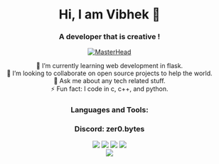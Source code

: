 <div align="center">
<h1 align="center">Hi, I am Vibhek 👋</h1>
<h3 align="center">A developer that is creative !</h3>

[![MasterHead](https://i.giphy.com/media/qgQUggAC3Pfv687qPC/giphy.webp)](https://discord.gg/EasyShop)
<center>
🌱 I’m currently learning web development in flask.<br>
👯 I’m looking to collaborate on open source projects to help the world.<br>
💬 Ask me about any tech related stuff.<br>
⚡ Fun fact: I code in c, c++, and python.<br>
<h3 align="center">Languages and Tools:</h3>
<h3 align="center">Discord: zer0.bytes</h3>
<center>
<div style="display=inline;">
<img style="display:inline;" src="https://img.icons8.com/color/48/000000/c-plus-plus-logo.png"/>
<img style="display:inline;" src="https://img.icons8.com/ios/50/000000/circled-c.png"/>
<img style="display:inline;" src="https://img.icons8.com/ios/50/000000/c-sharp-logo.png"/>
<img style="display:inline;" src="https://img.icons8.com/fluency/48/000000/python.png"/>
</div>
<img src="https://github-readme-stats.vercel.app/api?username=0xRooted&&show_icons=true&title_color=ffffff&icon_color=bb2acf&text_color=daf7dc&bg_color=151515">
</div>
